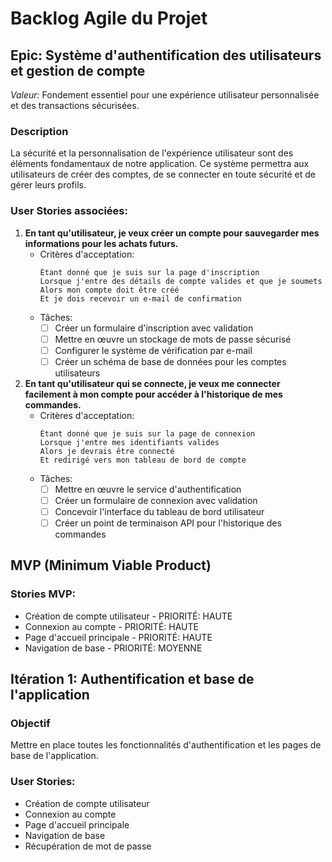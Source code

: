# Backlog Agile du Projet

## Epic: Système d'authentification des utilisateurs et gestion de compte

*Valeur:* Fondement essentiel pour une expérience utilisateur personnalisée et des transactions sécurisées.

### Description

La sécurité et la personnalisation de l'expérience utilisateur sont des éléments fondamentaux de notre application. Ce système permettra aux utilisateurs de créer des comptes, de se connecter en toute sécurité et de gérer leurs profils.

### User Stories associées:
1. **En tant qu'utilisateur, je veux créer un compte pour sauvegarder mes informations pour les achats futurs.**
   - Critères d'acceptation:
     ```gherkin
     Étant donné que je suis sur la page d'inscription
     Lorsque j'entre des détails de compte valides et que je soumets
     Alors mon compte doit être créé
     Et je dois recevoir un e-mail de confirmation
     ```
   - Tâches:
     - [ ] Créer un formulaire d'inscription avec validation
     - [ ] Mettre en œuvre un stockage de mots de passe sécurisé
     - [ ] Configurer le système de vérification par e-mail
     - [ ] Créer un schéma de base de données pour les comptes utilisateurs

2. **En tant qu'utilisateur qui se connecte, je veux me connecter facilement à mon compte pour accéder à l'historique de mes commandes.**
   - Critères d'acceptation:
     ```gherkin
     Étant donné que je suis sur la page de connexion
     Lorsque j'entre mes identifiants valides
     Alors je devrais être connecté
     Et redirigé vers mon tableau de bord de compte
     ```
   - Tâches:
     - [ ] Mettre en œuvre le service d'authentification
     - [ ] Créer un formulaire de connexion avec validation
     - [ ] Concevoir l'interface du tableau de bord utilisateur
     - [ ] Créer un point de terminaison API pour l'historique des commandes

## MVP (Minimum Viable Product)

### Stories MVP:
- Création de compte utilisateur - PRIORITÉ: HAUTE
- Connexion au compte - PRIORITÉ: HAUTE
- Page d'accueil principale - PRIORITÉ: HAUTE
- Navigation de base - PRIORITÉ: MOYENNE

## Itération 1: Authentification et base de l'application

### Objectif
Mettre en place toutes les fonctionnalités d'authentification et les pages de base de l'application.

### User Stories:
- Création de compte utilisateur
- Connexion au compte
- Page d'accueil principale
- Navigation de base
- Récupération de mot de passe
